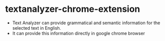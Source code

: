 # textanalyzer-chrome-extension

* Text Analyzer can provide grammatical and semantic information for the selected text in English. 
* It can provide this information directly in google chrome browser
